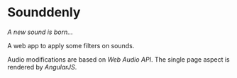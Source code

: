 Sounddenly
=============

_A new sound is born..._

A web app to apply some filters on sounds.

Audio modifications are based on _Web Audio API_.
The single page aspect is rendered by _AngularJS_.

